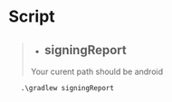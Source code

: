 # Script

<!-- !SHA-1 -->
> - ## signingReport
> Your curent path should be android

```cmd
   .\gradlew signingReport

  ```